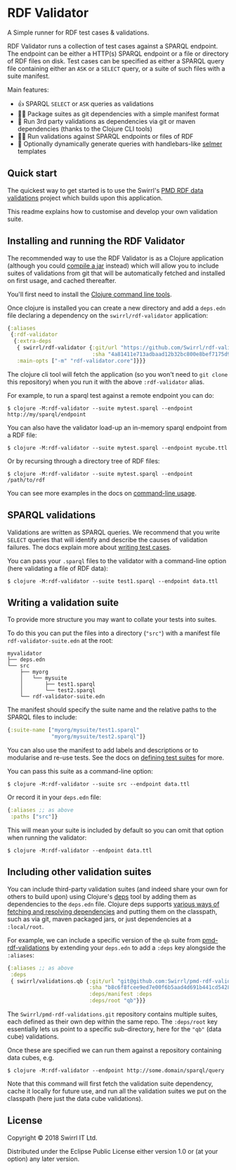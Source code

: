 # RDF Validator

A Simple runner for RDF test cases & validations.

RDF Validator runs a collection of test cases against a SPARQL endpoint. The endpoint can be either a HTTP(s) SPARQL endpoint or a file or directory of RDF files on disk. Test cases can be specified as either a SPARQL query file containing either
an `ASK` or a `SELECT` query, or a suite of such files with a suite manifest.

Main features:

- 👍 SPARQL `SELECT` or `ASK` queries as validations
- 👌🏾 Package suites as git dependencies with a simple manifest format
- 🏃 Run 3rd party validations as dependencies via git or maven dependencies (thanks to the Clojure CLI tools)
- 🏃🏾 Run validations against SPARQL endpoints or files of RDF
- 🚴 Optionally dynamically generate queries with handlebars-like [selmer](https://github.com/yogthos/Selmer) templates

## Quick start

The quickest way to get started is to use the Swirrl's [PMD RDF data validations](https://github.com/Swirrl/pmd-rdf-validations) project which builds upon this application.

This readme explains how to customise and develop your own validation suite.

## Installing and running the RDF Validator

The recommended way to use the RDF Validator is as a Clojure application (although you could [compile a jar](/docs/COMPILING.md) instead) which will allow you to include suites of validations from git that will be automatically fetched and installed on first usage, and cached thereafter.

You'll first need to install the [Clojure command line tools](https://clojure.org/guides/getting_started#_clojure_installer_and_cli_tools).

Once clojure is installed you can create a new directory and add a `deps.edn` file declaring a dependency on the `swirrl/rdf-validator` application:

```clojure
{:aliases
 {:rdf-validator
  {:extra-deps
   { swirrl/rdf-validator {:git/url "https://github.com/Swirrl/rdf-validator.git"
                           :sha "4a81411e713adbaad12b32bc800e8bef7175d93e"}}
   :main-opts ["-m" "rdf-validator.core"]}}}
```

The clojure cli tool will fetch the application (so you won't need to `git clone` this repository) when you run it with the above `:rdf-validator` alias.

For example, to run a sparql test against a remote endpoint you can do:

    $ clojure -M:rdf-validator --suite mytest.sparql --endpoint http://my/sparql/endpoint

You can also have the validator load-up an in-memory sparql endpoint from a RDF file:

    $ clojure -M:rdf-validator --suite mytest.sparql --endpoint mycube.ttl

Or by recursing through a directory tree of RDF files:

    $ clojure -M:rdf-validator --suite mytest.sparql --endpoint /path/to/rdf

You can see more examples in the docs on [command-line usage](/docs/USAGE.md).

## SPARQL validations

Validations are written as SPARQL queries. We recommend that you write `SELECT` queries that will identify and describe the causes of validation failures. The docs explain more about [writing test cases](/docs/WRITING_TEST_CASES.md).

You can pass your `.sparql` files to the validator with a command-line option (here validating a file of RDF data):

    $ clojure -M:rdf-validator --suite test1.sparql --endpoint data.ttl

## Writing a validation suite

To provide more structure you may want to collate your tests into suites.

To do this you can put the files into a directory (`"src"`) with a manifest file `rdf-validator-suite.edn` at the root:

    myvalidator
    ├── deps.edn
    └── src
        ├── myorg
        │   └── mysuite
        │       ├── test1.sparql
        │       └── test2.sparql
        └── rdf-validator-suite.edn

The manifest should specify the suite name and the relative paths to the SPARQL files to include:

```clojure
{:suite-name ["myorg/mysuite/test1.sparql"
              "myorg/mysuite/test2.sparql"]}
```

You can also use the manifest to add labels and descriptions or to modularise and re-use tests. See the docs on [defining test suites](/docs/DEFINING_TEST_SUITES.md) for more.

You can pass this suite as a command-line option:

    $ clojure -M:rdf-validator --suite src --endpoint data.ttl

Or record it in your `deps.edn` file:

```clojure
{:aliases ;; as above
 :paths ["src"]}
```

This will mean your suite is included by default so you can omit that option when running the validator:

    $ clojure -M:rdf-validator --endpoint data.ttl


## Including other validation suites

You can include third-party validation suites (and indeed share your own for others to build upon) using Clojure's [deps](https://clojure.org/guides/deps_and_cli) tool by adding them as dependencies to the `deps.edn` file. Clojure deps supports [various ways of fetching and resolving dependencies](https://clojure.org/reference/deps_and_cli#_dependencies) and putting them on the classpath, such as via git, maven packaged jars, or just dependencies at a `:local/root`.

For example, we can include a specific version of the `qb` suite from [pmd-rdf-validations](https://github.com/Swirrl/pmd-rdf-validations) by extending your `deps.edn` to add a `:deps` key alongside the `:aliases`:

```clojure
{:aliases ;; as above
 :deps
 { swirrl/validations.qb {:git/url "git@github.com:Swirrl/pmd-rdf-validations.git"
                          :sha "b8c6f8fcee9ed7e00f6b5aad4d691b441cd5428b"
                          :deps/manifest :deps
                          :deps/root "qb"}}}
```

The `Swirrl/pmd-rdf-validations.git` repository contains multiple suites, each defined as their own dep within the same repo.  The `:deps/root` key essentially lets us point to a specific sub-directory, here for the `"qb"` (data cube) validations.

Once these are specified we can run them against a repository containing data cubes, e.g.

    $ clojure -M:rdf-validator --endpoint http://some.domain/sparql/query

Note that this command will first fetch the validation suite dependency, cache it locally for future use, and run all the validation suites we put on the classpath (here just the data cube validations).

## License

Copyright © 2018 Swirrl IT Ltd.

Distributed under the Eclipse Public License either version 1.0 or (at your option) any later version.
